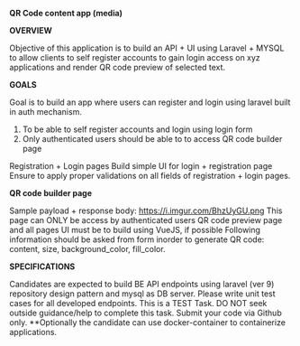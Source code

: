 **QR Code content app (media)**

**OVERVIEW**

Objective of this application is to build an API + UI using Laravel + MYSQL to allow clients to self register accounts to gain login access on xyz applications and render QR code preview of selected text.

**GOALS**

Goal is to build an app where users can register and login using laravel built in auth mechanism.  

1. To be able to self register accounts and login using login form
2. Only authenticated users should be able to to access QR code builder page

Registration + Login pages
Build simple UI for login + registration page
Ensure to apply proper validations on all fields of registration + login pages.	

**QR code builder page**

Sample payload + response body: https://i.imgur.com/BhzUyGU.png
This page can ONLY be access by authenticated users
QR code preview page and all pages UI must be to build using VueJS, if possible
Following information should be asked from form inorder to generate QR code: content, size, background_color, fill_color.

**SPECIFICATIONS**

Candidates are expected to build BE API endpoints using laravel (ver 9) repository design pattern and mysql as DB server. Please write unit test cases for all developed endpoints. This is a TEST Task. DO NOT seek outside guidance/help to complete this task. Submit your code via Github only. 
**Optionally the candidate can use docker-container to containerize applications.

